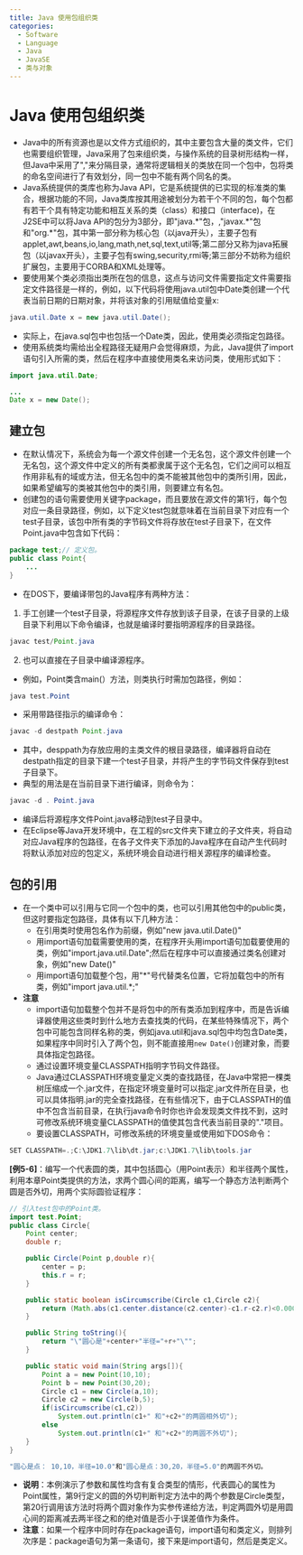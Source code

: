 ```yaml
---
title: Java 使用包组织类
categories:
  - Software
  - Language
  - Java
  - JavaSE
  - 类与对象
---
```

# Java 使用包组织类

- Java中的所有资源也是以文件方式组织的，其中主要包含大量的类文件，它们也需要组织管理，Java采用了包来组织类，与操作系统的目录树形结构一样，但Java中采用了","来分隔目录，通常将逻辑相关的类放在同一个包中，包将类的命名空间进行了有效划分，同一包中不能有两个同名的类。
- Java系统提供的类库也称为Java API，它是系统提供的已实现的标准类的集合，根据功能的不同，Java类库按其用途被划分为若干个不同的包，每个包都有若干个具有特定功能和相互关系的类（class）和接口（interface)，在J2SE中可以将Java API的包分为3部分，即"java.\*"包，,"javax.\*"包和"org.\*"包，其中第一部分称为核心包（以java开头），主要子包有applet,awt,beans,io,lang,math,net,sql,text,util等;第二部分又称为java拓展包（以javax开头），主要子包有swing,security,rmi等;第三部分不妨称为组织扩展包，主要用于CORBA和XML处理等。
- 要使用某个类必须指出类所在包的信息，这点与访问文件需要指定文件需要指定文件路径是一样的，例如，以下代码将使用java.util包中Date类创建一个代表当前日期的日期对象，并将该对象的引用赋值给变量x:

```java
java.util.Date x = new java.util.Date();
```

- 实际上，在java.sql包中也包括一个Date类，因此，使用类必须指定包路径。
- 使用系统类均需给出全程路径无疑用户会觉得麻烦，为此，Java提供了import语句引入所需的类，然后在程序中直接使用类名来访问类，使用形式如下：

```java
import java.util.Date;

...
Date x = new Date();
```

## 建立包

- 在默认情况下，系统会为每一个源文件创建一个无名包，这个源文件创建一个无名包，这个源文件中定义的所有类都隶属于这个无名包，它们之间可以相互作用非私有的域或方法，但无名包中的类不能被其他包中的类所引用，因此，如果希望编写的类被其他包中的类引用，则要建立有名包。
- 创建包的语句需要使用关键字package，而且要放在源文件的第1行，每个包对应一条目录路径，例如，以下定义test包就意味着在当前目录下对应有一个test子目录，该包中所有类的字节码文件将存放在test子目录下，在文件Point.java中包含如下代码：

```java
package test;// 定义包。
public class Point{
    ...
}
```

- 在DOS下，要编译带包的Java程序有两种方法：

1. 手工创建一个test子目录，将源程序文件存放到该子目录，在该子目录的上级目录下利用以下命令编译，也就是编译时要指明源程序的目录路径。

```java
javac test/Point.java
```

2. 也可以直接在子目录中编译源程序。

- 例如，Point类含main(）方法，则类执行时需加包路径，例如：

```java
java test.Point
```

- 采用带路径指示的编译命令：

```java
javac -d destpath Point.java
```

- 其中，desppath为存放应用的主类文件的根目录路径，编译器将自动在destpath指定的目录下建一个test子目录，并将产生的字节码文件保存到test子目录下。
- 典型的用法是在当前目录下进行编译，则命令为：

```java
javac -d . Point.java
```

- 编译后将源程序文件Point.java移动到test子目录中。
- 在Eclipse等Java开发环境中，在工程的src文件夹下建立的子文件夹，将自动对应Java程序的包路径，在各子文件夹下添加的Java程序在自动产生代码时将默认添加对应的包定义，系统环境会自动进行相关源程序的编译检查。

## 包的引用

- 在一个类中可以引用与它同一个包中的类，也可以引用其他包中的public类，但这时要指定包路径，具体有以下几种方法：
    - 在引用类时使用包名作为前缀，例如"new java.util.Date()"
    - 用import语句加载需要使用的类，在程序开头用import语句加载要使用的类，例如"import.java.util.Date";然后在程序中可以直接通过类名创建对象，例如"new Date()"
    - 用import语句加载整个包，用"\*"号代替类名位置，它将加载包中的所有类，例如"import java.util.\*;"
- **注意**
    - import语句加载整个包并不是将包中的所有类添加到程序中，而是告诉编译器使用这些类时到什么地方去查找类的代码，在某些特殊情况下，两个包中可能包含同样名称的类，例如java.util和java.sql包中均包含Date类，如果程序中同时引入了两个包，则不能直接用`new Date()`创建对象，而要具体指定包路径。
    - 通过设置环境变量CLASSPATH指明字节码文件路径。
    - Java通过CLASSPATH环境变量定义类的查找路径，在Java中常把一棵类树压缩成一个.jar文件，在指定环境变量时可以指定.jar文件所在目录，也可以具体指明.jar的完全查找路径，在有些情况下，由于CLASSPATH的值中不包含当前目录，在执行java命令时你也许会发现类文件找不到，这时可修改系统环境变量CLASSPATH的值使其包含代表当前目录的"."项目。
    - 要设置CLASSPATH，可修改系统的环境变量或使用如下DOS命令：

```java
SET CLASSPATH=.;C:\JDK1.7\lib\dt.jar;c:\JDK1.7\lib\tools.jar
```

**[例5-6]**：编写一个代表圆的类，其中包括圆心（用Point表示）和半径两个属性，利用本章Point类提供的方法，求两个圆心间的距离，编写一个静态方法判断两个圆是否外切，用两个实际圆验证程序：

```java
// 引入test包中的Point类。
import test.Point;
public class Circle{
    Point center;
    double r;

    public Circle(Point p,double r){
        center = p;
        this.r = r;
    }

    public static boolean isCircumscribe(Circle c1,Circle c2){
        return (Math.abs(c1.center.distance(c2.center)-c1.r-c2.r)<0.00001);
    }

    public String toString(){
        return "\"圆心是"+center+"半径="+r+"\"";
    }

    public static void main(String args[]){
        Point a = new Point(10,10);
        Point b = new Point(30,20);
        Circle c1 = new Circle(a,10);
        Circle c2 = new Circle(b,5);
        if(isCircumscribe(c1,c2))
            System.out.println(c1+" 和"+c2+"的两圆相外切");
        else
            System.out.println(c1+" 和"+c2+"的两圆不外切");
    }
}

"圆心是点： 10,10，半径=10.0"和"圆心是点：30,20，半径=5.0"的两圆不外切。
```

- **说明**：本例演示了参数和属性均含有复合类型的情形，代表圆心的属性为Point属性，第9行定义的圆的外切判断判定方法中的两个参数是Circle类型，第20行调用该方法时将两个圆对象作为实参传递给方法，判定两圆外切是用圆心间的距离减去两半径之和的绝对值是否小于误差值作为条件。
- **注意**：如果一个程序中同时存在package语句，import语句和类定义，则排列次序是：package语句为第一条语句，接下来是import语句，然后是类定义。